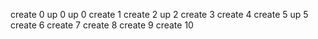 create 0
up 0
up 0
create 1
create 2
up 2
create 3
create 4
create 5
up 5
create 6
create 7
create 8
create 9
create 10
